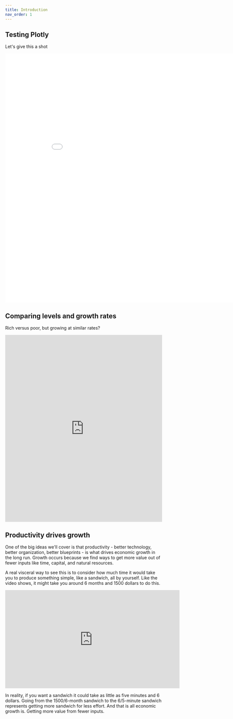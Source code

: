 ```yaml
---
title: Introduction
nav_order: 1
---
```


## Testing Plotly
Let's give this a shot

<iframe width="900" height="800" frameborder="0" scrolling="no" src="//plotly.com/~dvollrath/1.embed"></iframe>

## Comparing levels and growth rates
Rich versus poor, but growing at similar rates?

<iframe src="https://ourworldindata.org/grapher/real-gdp-per-capita-PWT?yScale=log&country=CRI~BOL~GNB~USA" loading="lazy" style="width: 100%; height: 600px; border: 0px none;"></iframe>

## Productivity drives growth
One of the big ideas we'll cover is that productivity - better technology, better organization, better blueprints - is what drives economic growth in the long run. Growth occurs because we find ways to get more value out of fewer inputs like time, capital, and natural resources. 

A real visceral way to see this is to consider how much time it would take you to produce something simple, like a sandwich, all by yourself. Like the video shows, it might take you around 6 months and 1500 dollars to do this.

<iframe width="560" height="315" src="https://www.youtube.com/embed/URvWSsAgtJE" frameborder="0" allow="accelerometer; autoplay; encrypted-media; gyroscope; picture-in-picture" allowfullscreen></iframe>

In reality, if you want a sandwich it could take as little as five minutes and 6 dollars. Going from the 1500/6-month sandwich to the 6/5-minute sandwich represents getting more sandwich for less effort. And that is all economic growth is. Getting more value from fewer inputs.